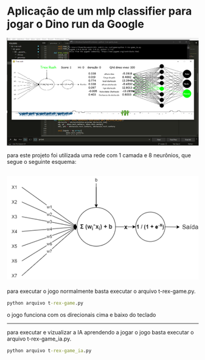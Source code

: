# Aplicação de um mlp classifier para jogar o Dino run da Google

![image_game](./sprites/img1.png)

para este projeto foi utilizada uma rede com 1 camada e 8 neurônios, que segue o seguinte esquema:

![image_perceptron](./sprites/perceptron.png)
---
para executar o jogo normalmente basta executar o arquivo t-rex-game.py.
```cmd
python arquivo t-rex-game.py
```

o jogo funciona com os direcionais cima e baixo do teclado

---
para executar e vizualizar a IA aprendendo a jogar o jogo basta executar o arquivo t-rex-game_ia.py.
```cmd
python arquivo t-rex-game_ia.py
```
